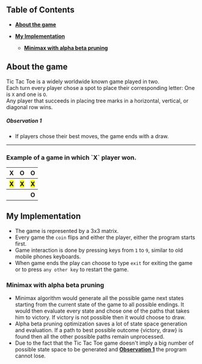 ## Table of Contents

- **[About the game](#about_the_game)**

- **[My Implementation](#my_implementation)**
  - **[Minimax with alpha beta pruning](#minimax)**

<a name="about_the_game"></a>
## About the game

Tic Tac Toe is a widely worldwide known game played in two. <br>
Each turn every player chose a spot to place their corresponding letter: One is `X` and one is `O`. <br>
Any player that succeeds in placing tree marks in a horizontal, vertical, or diagonal row wins. <br>

<a name="observation_1"></a>
##### Observation 1
  - If players chose their best moves, the game ends with a draw.
<hr>
  
<h3>Example of a game in which `X` player won.</h3>
<table>
  <tr>
    <th>X</th>
    <th>O</th>
    <th>O</th>
  </tr>
  <tr>
    <th><mark>X</mark></th>
    <th><mark>X</mark></th>
    <th><mark>X</mark></th>
  </tr>
  <tr>
    <th></th>
    <th></th>
    <th>O</th>
  </tr>
</table>

<a name="my_implementation"></a>
## My Implementation

   - The game is represented by a 3x3 matrix.
   - Every game the `coin` flips and either the player, either the program starts first.
   - Game interaction is done by pressing keys from `1` to `9`, similar to old mobile phones keyboards.
   - When game ends the play can choose to type `exit` for exiting the game or to press `any other key` to restart the game.

<a name="minimax"></a>
### Minimax with alpha beta pruning
   - Minimax algorithm would generate all the possible game next states starting from the current state of the game to 
all possible endings. It would then evaluate every state and chose one of the paths that takes him to victory. If victory
is not possible then it would choose to draw.
   - Alpha beta pruning optimization saves a lot of state space generation and evaluation. If a path to best possible outcome 
{victory, draw} is found then all the other possible paths remain unprocessed.
   - Due to the fact that the Tic Tac Toe game doesn't imply a big number of possible state space to be generated
and **[Observation 1](#observation_1)** the program cannot lose.
   